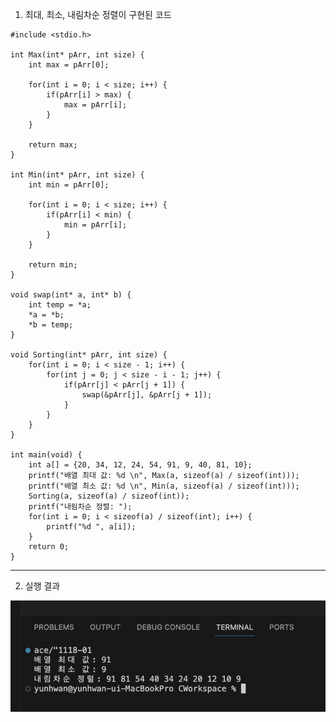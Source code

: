 1. 최대, 최소, 내림차순 정렬이 구현된 코드
```
#include <stdio.h>

int Max(int* pArr, int size) {
    int max = pArr[0];
    
    for(int i = 0; i < size; i++) {
        if(pArr[i] > max) {
            max = pArr[i];
        }
    }

    return max;
}

int Min(int* pArr, int size) {
    int min = pArr[0];
    
    for(int i = 0; i < size; i++) {
        if(pArr[i] < min) {
            min = pArr[i];
        }
    }

    return min;
}

void swap(int* a, int* b) {
    int temp = *a;
    *a = *b;
    *b = temp;
}

void Sorting(int* pArr, int size) {
    for(int i = 0; i < size - 1; i++) {
        for(int j = 0; j < size - i - 1; j++) {
            if(pArr[j] < pArr[j + 1]) {
                swap(&pArr[j], &pArr[j + 1]);
            }
        }
    }
}

int main(void) {
    int a[] = {20, 34, 12, 24, 54, 91, 9, 40, 81, 10};
    printf("배열 최대 값: %d \n", Max(a, sizeof(a) / sizeof(int)));
    printf("배열 최소 값: %d \n", Min(a, sizeof(a) / sizeof(int)));
    Sorting(a, sizeof(a) / sizeof(int));
    printf("내림차순 정렬: ");
    for(int i = 0; i < sizeof(a) / sizeof(int); i++) {
        printf("%d ", a[i]);
    }
    return 0;
}
```

---

2. 실행 결과

![result](https://raw.githubusercontent.com/yunh03/2_Group/main/notes/src/%E1%84%89%E1%85%B3%E1%84%8F%E1%85%B3%E1%84%85%E1%85%B5%E1%86%AB%E1%84%89%E1%85%A3%E1%86%BA%202023-11-18%20%E1%84%8B%E1%85%A9%E1%84%8C%E1%85%A5%E1%86%AB%201.17.20.png)
